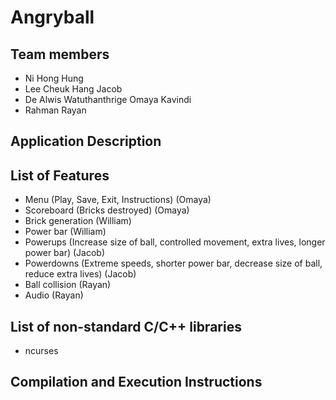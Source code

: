 # Angryball

## Team members
- Ni Hong Hung
- Lee Cheuk Hang Jacob
- De Alwis Watuthanthrige Omaya Kavindi
- Rahman Rayan
## Application Description

## List of Features
- Menu (Play, Save, Exit, Instructions) (Omaya)
- Scoreboard (Bricks destroyed) (Omaya)
- Brick generation (William)
- Power bar (William)
- Powerups (Increase size of ball, controlled movement, extra lives, longer power bar) (Jacob)
- Powerdowns (Extreme speeds, shorter power bar, decrease size of ball, reduce extra lives) (Jacob)
- Ball collision (Rayan)
- Audio (Rayan)

## List of non-standard C/C++ libraries
- ncurses

## Compilation and Execution Instructions
